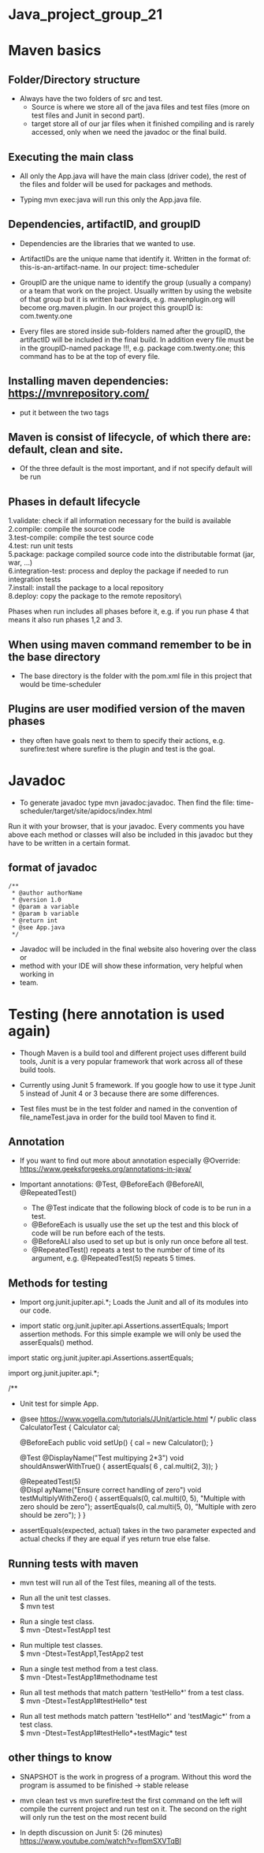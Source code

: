 # Java_project_group_21

# Maven basics

## Folder/Directory structure
- Always have the two folders of src and test. 
	+ Source is where we store all of 
	 	the java files and test files (more on test files and Junit in second part).
	+ target store all of our jar files when it finished compiling
		and is rarely accessed, only when we need the javadoc or the final build.

## Executing the main class
- All only the App.java will have the main class (driver code), the rest of the
	files and folder will be used for packages and methods.

- Typing mvn exec:java will run this only the App.java file. 

## Dependencies, artifactID, and groupID
- Dependencies are the libraries that we wanted to use. 

- ArtifactIDs are the unique name that identify it. Written in the format of:
	this-is-an-artifact-name. In our project: time-scheduler

- GroupID are the unique name to identify the group (usually a company) or a
	team that work on the project. Usually written by using the website of that
	group but it is written backwards, e.g. mavenplugin.org will become
	org.maven.plugin. In our project this groupID is: com.twenty.one

- Every files are stored inside sub-folders named after the groupID, the
	artifactID will be included in the final build. In addition every file must
	be in the groupID-named package !!!, e.g. package com.twenty.one; this
	command has to be at the top of every file.
 

## Installing maven dependencies: https://mvnrepository.com/
- put it between the two <dependencies> tags

## Maven is consist of lifecycle, of which there are: default, clean and site.
- Of the three default is the most important, and if not specify default will be
	run

## Phases in default lifecycle
1.validate: check if all information necessary for the build is available\
2.compile: compile the source code\
3.test-compile: compile the test source code\
4.test: run unit tests\
5.package: package compiled source code into the distributable format (jar, war, …)\
6.integration-test: process and deploy the package if needed to run integration tests\
7.install: install the package to a local repository\
8.deploy: copy the package to the remote repository\

Phases when run includes all phases before it, e.g. if you run phase 4 that
means it also run phases 1,2 and 3.

## When using maven command remember to be in the base directory
- The base directory is the folder with the pom.xml file in this project that
	would be time-scheduler


## Plugins are user modified version of the maven phases
- they often have goals next to them to specify their actions, e.g.
	surefire:test where surefire is the plugin and test is the goal.

# Javadoc

- To generate javadoc type mvn javadoc:javadoc. Then find the file:
time-scheduler/target/site/apidocs/index.html

Run it with your browser, that is your javadoc. Every comments you have above
each method or classes will also be included in this javadoc but they have to be
written in a certain format.

## format of javadoc

	/**
	 * @author authorName
	 * @version 1.0
	 * @param a variable
	 * @param b variable
	 * @return int
	 * @see App.java
	 */
- Javadoc will be included in the final website also hovering over the class or
- method with your IDE will show these information, very helpful when working in
- team.  

# Testing (here annotation is used again)

- Though Maven is a build tool and different project uses different build tools,
	Junit is a very popular framework that work across all of these build tools.

- Currently using Junit 5 framework. If you google how to use it type Junit 5
	instead of Junit 4 or 3 because there are some differences.

- Test files must be in the test folder and named in the convention of
 file_nameTest.java in order for the build tool Maven to find it.

## Annotation 
- If you want to find out more about annotation especially @Override:
	https://www.geeksforgeeks.org/annotations-in-java/

- Important annotations: @Test, @BeforeEach @BeforeAll, @RepeatedTest()
	+ The @Test indicate that the following block of code is to be run in a
		test.
	+ @BeforeEach is usually use the set up the test and this block of code will
		be run before each of the tests.
	+ @BeforeALl also used to set up but is only run once before all test.
	+ @RepeatedTest() repeats a test to the number of time of its argument,
		e.g. @RepeatedTest(5) repeats 5 times.

## Methods for testing

- Import org.junit.jupiter.api.*; Loads the Junit and all of its modules into
	our code.

- import static org.junit.jupiter.api.Assertions.assertEquals; Import assertion
	methods. For this simple example we will only be used the asserEquals()
	method.

import static org.junit.jupiter.api.Assertions.assertEquals;

import org.junit.jupiter.api.*;

/**
 * Unit test for simple App.
 * @see https://www.vogella.com/tutorials/JUnit/article.html
 */
public class CalculatorTest 
{
	Calculator cal;

	@BeforeEach
	public void setUp()
	{
		cal = new Calculator();
	}

    @Test
    @DisplayName("Test multipying 2*3")
    void shouldAnswerWithTrue()
    {
        assertEquals( 6 , cal.multi(2, 3)); 
    }

    @RepeatedTest(5)                                    
    @Displ
	ayName("Ensure correct handling of zero")
    void testMultiplyWithZero() {
        assertEquals(0, cal.multi(0, 5), "Multiple with zero should be zero");
        assertEquals(0, cal.multi(5, 0), "Multiple with zero should be zero");
    }
}

- assertEquals(expected, actual) takes in the two parameter expected and actual
	checks if they are equal if yes return true else false.

## Running tests with maven
- mvn test will run all of the Test files, meaning all of the tests.

- Run all the unit test classes.\
$ mvn test

- Run a single test class.\
$ mvn -Dtest=TestApp1 test

- Run multiple test classes.\
$ mvn -Dtest=TestApp1,TestApp2 test

- Run a single test method from a test class.\
$ mvn -Dtest=TestApp1#methodname test

- Run all test methods that match pattern 'testHello*' from a test class.\
$ mvn -Dtest=TestApp1#testHello* test

- Run all test methods match pattern 'testHello*' and 'testMagic*' from a test class.\
$ mvn -Dtest=TestApp1#testHello*+testMagic* test
 
## other things to know

- SNAPSHOT is the work in progress of a program. Without this word the program
	is assumed to be finished -> stable release

- mvn clean test vs mvn surefire:test the first command on the left will compile the
	current project and run test on it. The second on the right will only run
	the test on the most recent build

- In depth discussion on Junit 5: (26 minutes)
	https://www.youtube.com/watch?v=flpmSXVTqBI

